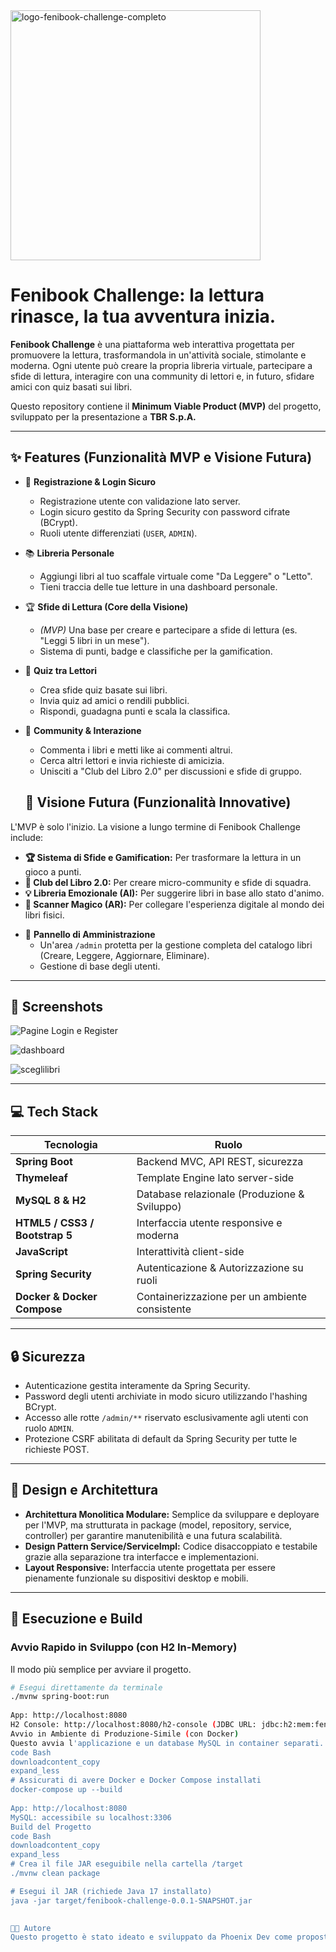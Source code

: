 
<img width="400" height="400" alt="logo-fenibook-challenge-completo" src="https://github.com/user-attachments/assets/b213fdf4-6e24-4fc9-b865-8271dbcc7925" />


# Fenibook Challenge: la lettura rinasce, la tua avventura inizia.

**Fenibook Challenge** è una piattaforma web interattiva progettata per promuovere la lettura, trasformandola in un'attività sociale, stimolante e moderna. Ogni utente può creare la propria libreria virtuale, partecipare a sfide di lettura, interagire con una community di lettori e, in futuro, sfidare amici con quiz basati sui libri.

Questo repository contiene il **Minimum Viable Product (MVP)** del progetto, sviluppato per la presentazione a **TBR S.p.A.**

---

## ✨ Features (Funzionalità MVP e Visione Futura)

- 👤 **Registrazione & Login Sicuro**
  - Registrazione utente con validazione lato server.
  - Login sicuro gestito da Spring Security con password cifrate (BCrypt).
  - Ruoli utente differenziati (`USER`, `ADMIN`).

- 📚 **Libreria Personale**
  - Aggiungi libri al tuo scaffale virtuale come "Da Leggere" o "Letto".
  - Tieni traccia delle tue letture in una dashboard personale.

- 🏆 **Sfide di Lettura (Core della Visione)**
  - *(MVP)* Una base per creare e partecipare a sfide di lettura (es. "Leggi 5 libri in un mese").
  -  Sistema di punti, badge e classifiche per la gamification.

- 🧠 **Quiz tra Lettori**
  - Crea sfide quiz basate sui libri.
  - Invia quiz ad amici o rendili pubblici.
  - Rispondi, guadagna punti e scala la classifica.

- 💬 **Community & Interazione**
  - Commenta i libri e metti like ai commenti altrui.
  - Cerca altri lettori e invia richieste di amicizia.
  - Unisciti a "Club del Libro 2.0" per discussioni e sfide di gruppo.

  ## 🚀 Visione Futura (Funzionalità Innovative)

L'MVP è solo l'inizio. La visione a lungo termine di Fenibook Challenge include:
*   **🏆 Sistema di Sfide e Gamification:** Per trasformare la lettura in un gioco a punti.
*   **🤝 Club del Libro 2.0:** Per creare micro-community e sfide di squadra.
*   **💡 Libreria Emozionale (AI):** Per suggerire libri in base allo stato d'animo.
*   **📱 Scanner Magico (AR):** Per collegare l'esperienza digitale al mondo dei libri fisici.


- 🔐 **Pannello di Amministrazione**
  - Un'area `/admin` protetta per la gestione completa del catalogo libri (Creare, Leggere, Aggiornare, Eliminare).
  - Gestione di base degli utenti.

---

## 📸 Screenshots

![Pagine Login e Register](https://github.com/user-attachments/assets/bdb7f24b-2f96-437d-ac62-c2c47128002b)

![dashboard](https://github.com/user-attachments/assets/41a4d6bf-e5d8-4297-960f-cce287d7429a)

![sceglilibri](https://github.com/user-attachments/assets/81850c7f-fc7e-4e34-aea5-b14a8fe86060)




---

## 💻 Tech Stack

| Tecnologia                    | Ruolo                                        |
|-------------------------------|----------------------------------------------|
| **Spring Boot**               | Backend MVC, API REST, sicurezza             |
| **Thymeleaf**                 | Template Engine lato server-side             |
| **MySQL 8 & H2**              | Database relazionale (Produzione & Sviluppo) |
| **HTML5 / CSS3 / Bootstrap 5**| Interfaccia utente responsive e moderna      |
| **JavaScript**                | Interattività client-side                    |
| **Spring Security**           | Autenticazione & Autorizzazione su ruoli     |
| **Docker & Docker Compose**   | Containerizzazione per un ambiente consistente |

---

## 🔒 Sicurezza

- Autenticazione gestita interamente da Spring Security.
- Password degli utenti archiviate in modo sicuro utilizzando l'hashing BCrypt.
- Accesso alle rotte `/admin/**` riservato esclusivamente agli utenti con ruolo `ADMIN`.
- Protezione CSRF abilitata di default da Spring Security per tutte le richieste POST.

---

## 📐 Design e Architettura

- **Architettura Monolitica Modulare:** Semplice da sviluppare e deployare per l'MVP, ma strutturata in package (model, repository, service, controller) per garantire manutenibilità e una futura scalabilità.
- **Design Pattern Service/ServiceImpl:** Codice disaccoppiato e testabile grazie alla separazione tra interfacce e implementazioni.
- **Layout Responsive:** Interfaccia utente progettata per essere pienamente funzionale su dispositivi desktop e mobili.

---

## 🚀 Esecuzione e Build

### Avvio Rapido in Sviluppo (con H2 In-Memory)
Il modo più semplice per avviare il progetto.

```bash
# Esegui direttamente da terminale 
./mvnw spring-boot:run
 
App: http://localhost:8080
H2 Console: http://localhost:8080/h2-console (JDBC URL: jdbc:h2:mem:fenibook_db)
Avvio in Ambiente di Produzione-Simile (con Docker)
Questo avvia l'applicazione e un database MySQL in container separati.
code Bash
downloadcontent_copy
expand_less
# Assicurati di avere Docker e Docker Compose installati
docker-compose up --build
 
App: http://localhost:8080
MySQL: accessibile su localhost:3306
Build del Progetto
code Bash
downloadcontent_copy
expand_less
# Crea il file JAR eseguibile nella cartella /target
./mvnw clean package

# Esegui il JAR (richiede Java 17 installato)
java -jar target/fenibook-challenge-0.0.1-SNAPSHOT.jar
 

🧑‍💻 Autore
Questo progetto è stato ideato e sviluppato da Phoenix Dev come proposta per TBR S.p.A.

